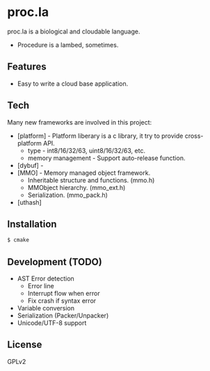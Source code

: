 # proc.la

proc.la is a biological and cloudable language.

  - Procedure is a lambed, sometimes.

## Features

  - Easy to write a cloud base application.

## Tech

Many new frameworks are involved in this project:

* [platform] - Platform liberary is a c library, it try to provide cross-platform API.
  * type - int8/16/32/63, uint8/16/32/63, etc.
  * memory management - Support auto-release function. 
* [dybuf] - 
* [MMO] - Memory managed object framework.
    * Inheritable structure and functions. (mmo.h)
    * MMObject hierarchy. (mmo_ext.h)
    * Serialization. (mmo_pack.h)
* [uthash]

## Installation


```sh
$ cmake
```

## Development (TODO)

* AST Error detection
  * Error line
  * Interrupt flow when error
  * Fix crash if syntax error
* Variable conversion
* Serialization (Packer/Unpacker)
* Unicode/UTF-8 support

## License
GPLv2

